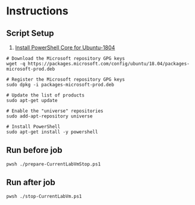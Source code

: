 # Instructions

## Script Setup

1. [Install PowerShell Core for Ubuntu-1804](https://docs.microsoft.com/powershell/scripting/install/installing-powershell-core-on-linux?view=powershell-7#ubuntu-1804)

```
# Download the Microsoft repository GPG keys
wget -q https://packages.microsoft.com/config/ubuntu/18.04/packages-microsoft-prod.deb

# Register the Microsoft repository GPG keys
sudo dpkg -i packages-microsoft-prod.deb

# Update the list of products
sudo apt-get update

# Enable the "universe" repositories
sudo add-apt-repository universe

# Install PowerShell
sudo apt-get install -y powershell

```

## Run before job

```
pwsh ./prepare-CurrentLabVmStop.ps1

```

## Run after job

```
pwsh ./stop-CurrentLabVm.ps1

```
